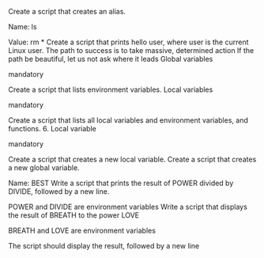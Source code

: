 Create a script that creates an alias.



Name: ls

Value: rm *
Create a script that prints hello user, where user is the current Linux user.
The path to success is to take massive, determined action
If the path be beautiful, let us not ask where it leads
Global variables

mandatory

Create a script that lists environment variables.
Local variables

mandatory

Create a script that lists all local variables and environment variables, and functions.
 6. Local variable

mandatory

Create a script that creates a new local variable.
Create a script that creates a new global variable.



Name: BEST
Write a script that prints the result of POWER divided by DIVIDE, followed by a new line.



POWER and DIVIDE are environment variables
Write a script that displays the result of BREATH to the power LOVE



BREATH and LOVE are environment variables

The script should display the result, followed by a new line
